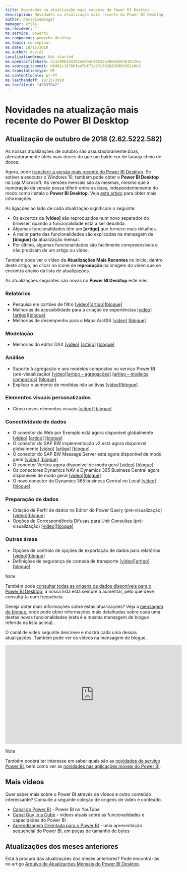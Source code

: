 ```yaml
---
title: Novidades na atualização mais recente do Power BI Desktop
description: Novidades na atualização mais recente do Power BI Desktop
author: davidiseminger
manager: kfile
ms.reviewer: ''
ms.service: powerbi
ms.component: powerbi-desktop
ms.topic: conceptual
ms.date: 10/15/2018
ms.author: davidi
LocalizationGroup: Get started
ms.openlocfilehash: dc3c80b2043024a694c4852da200eb503b10c28a
ms.sourcegitcommit: b8461c1876bfe47bf71c87c7820266993f82c0d3
ms.translationtype: HT
ms.contentlocale: pt-PT
ms.lasthandoff: 10/15/2018
ms.locfileid: "49337042"
---
```

# <a name="whats-new-in-the-latest-power-bi-desktop-update"></a>Novidades na atualização mais recente do Power BI Desktop

## <a name="october-2018-update-2625222582"></a>Atualização de outubro de 2018 (2.62.5222.582)

As nossas atualizações de outubro são assustadoramente boas, aterradoramente úteis mais doces do que um balde cor de laranja cheio de doces. 

Agora, pode [transferir a versão mais recente do Power BI Desktop](https://powerbi.microsoft.com/desktop). Se estiver a executar o Windows 10, também pode obter o **Power BI Desktop** na Loja Microsoft. As versões mensais são as mesmas, mesmo que a numeração da versão possa diferir entre as duas, independentemente do modo como instala o **Power BI Desktop**. Veja [este artigo](desktop-get-the-desktop.md) para obter mais informações. 

As ligações ao lado de cada atualização significam o seguinte:

* Os excertos de **[vídeo]** são reproduzidos num novo separador do browser, quando a funcionalidade está a ser debatida.
* Algumas funcionalidades têm um **[artigo]** que fornece mais detalhes.
* A maior parte das funcionalidades são explicadas na mensagem de **[blogue]** da atualização mensal.
* Por último, algumas funcionalidades são facilmente compreensíveis e não precisam de um artigo ou vídeo.

Também pode ver o vídeo de **Atualizações Mais Recentes** no início, dentro deste artigo, ao clicar no ícone de **reprodução** na imagem do vídeo que se encontra abaixo da lista de atualizações.

As atualizações seguintes são novas no **Power BI Desktop** este mês:

### <a name="reporting"></a>Relatórios

* Pesquisa em cartões de filtro [[vídeo]](https://youtu.be/cT3L2VzgBRU?t=56)[[artigo]](power-bi-reports-filters-and-highlighting.md)[[blogue]](https://powerbi.microsoft.com/blog/power-bi-desktop-october-2018-feature-summary/%23search) 
* Melhorias de acessibilidade para a criação de experiências [[vídeo]](https://youtu.be/cT3L2VzgBRU?t=118)[[artigo]](desktop-accessibility.md#arranging-items-in-field-buckets)[[blogue]](https://powerbi.microsoft.com/blog/power-bi-desktop-october-2018-feature-summary/%23accessibility)
* Melhorias de desempenho para o Mapa ArcGIS [[vídeo]](https://youtu.be/cT3L2VzgBRU?t=333) [[blogue]](https://powerbi.microsoft.com/blog/power-bi-desktop-october-2018-feature-summary/%23esri)


### <a name="modeling"></a>Modelação

* Melhorias do editor DAX [[vídeo]](https://youtu.be/GO1dhDJhSDY)  [[artigo]](desktop-formula-editor.md)  [[blogue]](https://powerbi.microsoft.com/blog/power-bi-desktop-october-2018-feature-summary/%23daxEditor) 

### <a name="analytics"></a>Análise

* Suporte à agregação e aos modelos compostos no serviço Power BI (pré-visualização) [[vídeo]](https://youtu.be/8E6UokaDtc0)[[artigo – agregações]](desktop-aggregations.md) [[artigo – modelos compostos]](desktop-composite-models.md) [[blogue]](https://powerbi.microsoft.com/blog/power-bi-desktop-october-2018-feature-summary/%23compositeModels) 
* Explicar o aumento de medidas não aditivas [[vídeo]](https://youtu.be/8E6UokaDtc0?t=107)[[blogue]](https://powerbi.microsoft.com/blog/power-bi-desktop-october-2018-feature-summary/%23Insights) 

### <a name="custom-visuals"></a>Elementos visuais personalizados

* Cinco novos elementos visuais  [[vídeo]](https://youtu.be/ZfJSSG17SEY)  [[blogue]](https://powerbi.microsoft.com/blog/power-bi-desktop-october-2018-feature-summary/%23customVisuals) 

### <a name="data-connectivity"></a>Conectividade de dados

* O conector do Web por Exemplo está agora disponível globalmente [[vídeo]](https://youtu.be/MhrhIXNtelw) [[artigo]](desktop-connect-to-web-by-example.md)  [[blogue]](https://powerbi.microsoft.com/blog/power-bi-desktop-october-2018-feature-summary/%23webByExample) 
* O conector do SAP BW implementação v2 está agora disponível globalmente  [[vídeo]](https://youtu.be/MhrhIXNtelw?t=133)   [[artigo]](desktop-sap-bw-connector.md)  [[blogue]](https://powerbi.microsoft.com/blog/power-bi-desktop-october-2018-feature-summary/%23sapBW) 
* O conector do SAP BW Message Server está agora disponível de modo geral [[vídeo]](https://youtu.be/MhrhIXNtelw?t=159)  [[blogue]](https://powerbi.microsoft.com/blog/power-bi-desktop-october-2018-feature-summary/%23sapBWmessageServer) 
* O conector Vertica agora disponível de modo geral [[vídeo]](https://youtu.be/MhrhIXNtelw?t=175)  [[blogue]](https://powerbi.microsoft.com/blog/power-bi-desktop-october-2018-feature-summary/%23vertica) 
* Os conectores Dynamics NAV e Dynamics 365 Business Central agora disponíveis de modo geral [[vídeo]](https://youtu.be/MhrhIXNtelw?t=197)[[blogue]](https://powerbi.microsoft.com/blog/power-bi-desktop-october-2018-feature-summary/%23dynamics) 
* O novo conector do Dynamics 365 business Central no Local [[vídeo]](https://youtu.be/MhrhIXNtelw?t=219)[[blogue]](https://powerbi.microsoft.com/blog/power-bi-desktop-october-2018-feature-summary/%23dynamicsOnPrem) 

### <a name="data-preparation"></a>Preparação de dados
* Criação de Perfil de dados no Editor do Power Query (pré-visualização) [[vídeo]](https://youtu.be/XNNvXCvlDlc)[[blogue]](https://powerbi.microsoft.com/blog/power-bi-desktop-october-2018-feature-summary/%23dataProfiling) 
* Opções de Correspondência Difusas para Unir Consultas (pré-visualização) [[vídeo]](https://youtu.be/XNNvXCvlDlc?t=261)[[blogue]](https://powerbi.microsoft.com/blog/power-bi-desktop-october-2018-feature-summary/%23fuzzyMatching) 

### <a name="other-areas"></a>Outras áreas
* Opções de controlo de opções de exportação de dados para relatórios [[vídeo]](https://youtu.be/agjKCFQ1NBQ?t=16)[[blogue]](https://powerbi.microsoft.com/blog/power-bi-desktop-october-2018-feature-summary/%23exportControl) 
* Definições de segurança de camada de transporte [[vídeo]](https://youtu.be/agjKCFQ1NBQ?t=208)[[artigo]](service-admin-power-bi-security.md#enforcing-tls-version-usage)  [[blogue]](https://powerbi.microsoft.com/blog/power-bi-desktop-october-2018-feature-summary/%23tls) 


> [!NOTE]
> Também pode [consultar todas as origens de dados disponíveis para o Power BI Desktop](desktop-data-sources.md); a nossa lista está sempre a aumentar, pelo que deve consultá-la com frequência.

Deseja obter mais informações sobre estas atualizações? Veja a [mensagem de blogue](https://powerbi.microsoft.com/blog/power-bi-desktop-october-2018-feature-summary), onde pode obter informações mais detalhadas sobre cada uma destas novas funcionalidades (esta é a mesma mensagem de blogue referida na lista acima).


O canal de vídeo seguinte descreve e mostra cada uma dessas atualizações. Também pode ver os vídeos na mensagem de blogue.

<iframe width="560" height="315" src="https://www.youtube.com/embed/cT3L2VzgBRU" frameborder="0" allow="autoplay; encrypted-media" allowfullscreen></iframe>


> [!NOTE]
> Também poderá ter interesse em saber quais são as [novidades do serviço Power BI](service-whats-new.md), bem como ver as [novidades nas aplicações móveis do Power BI](consumer/mobile/mobile-whats-new-in-the-mobile-apps.md).

## <a name="more-videos"></a>Mais vídeos

Quer saber mais sobre o Power BI através de vídeos e outro conteúdo interessante? Consulte a seguinte coleção de origens de vídeo e conteúdo.

-   [Canal do Power BI](https://www.youtube.com/user/mspowerbi) - Power BI no YouTube
-   [Canal Guy in a Cube](https://www.youtube.com/channel/UCFp1vaKzpfvoGai0vE5VJ0w) - vídeos atuais sobre as funcionalidades e capacidades do Power BI
-   [Aprendizagem Orientada para o Power BI](https://powerbi.microsoft.com/guided-learning/) - uma apresentação sequencial do Power BI, em peças de tamanho de bytes

## <a name="previous-months-updates"></a>Atualizações dos meses anteriores

Está à procura das atualizações dos meses anteriores? Pode encontrá-las no artigo [Arquivo de Atualizações Mensais do Power BI Desktop](desktop-latest-update-archive.md).
